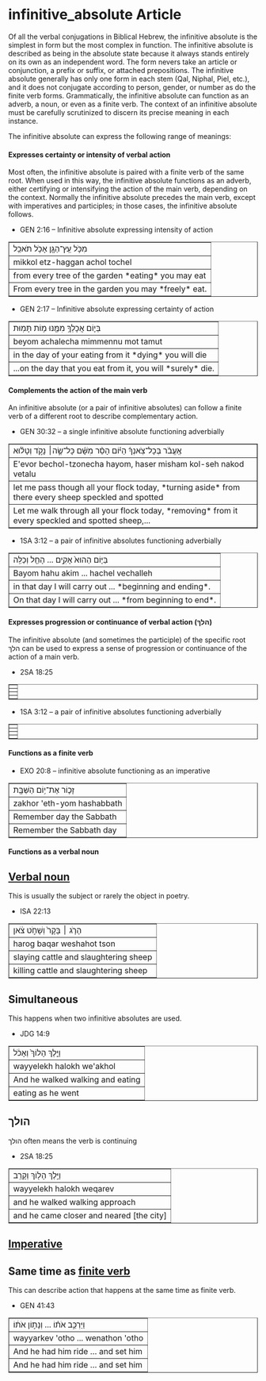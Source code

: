 # infinitive_absolute Article
Of all the verbal conjugations in Biblical Hebrew, the infinitive absolute is the simplest in form but the most complex in function.  The infinitive absolute is described as being in the absolute state because it always stands entirely on its own as an independent word.  The form nevers take an article or conjunction, a prefix or suffix, or attached prepositions.  The infinitive absolute generally has only one form in each stem (Qal, Niphal, Piel, etc.), and it does not conjugate according to person, gender, or number as do the finite verb forms.  Grammatically, the infinitive absolute can function as an adverb, a noun, or even as a finite verb.  The context of an infinitive absolute must be carefully scrutinized to discern its precise meaning in each instance.

The infinitive absolute can express the following range of meanings:

#### Expresses certainty or intensity of verbal action
Most often, the infinitive absolute is paired with a finite verb of the same root.  When used in this way, the infinitive absolute functions as an adverb, either certifying or intensifying the action of the main verb, depending on the context.  Normally the infinitive absolute precedes the main verb, except with imperatives and participles; in those cases, the infinitive absolute follows.

* GEN 2:16 – Infinitive absolute expressing intensity of action
<table border="1" class="docutils">
<colgroup>
<col width="100%" />
</colgroup>
<tbody valign="top">
<tr class="row-odd"><td>מִכֹּ֥ל עֵֽץ־הַגָּ֖ן אָכֹ֥ל תֹּאכֵֽל</td>
</tr>
<tr class="row-even"><td>mikkol etz-haggan achol tochel</td>
</tr>
<tr class="row-odd"><td>from every tree of the garden *eating* you may eat</td>
</tr>
<tr class="row-even"><td>From every tree in the garden you may *freely* eat.</td>
</tr>
</tbody>
</table>

* GEN 2:17 – Infinitive absolute expressing certainty of action
<table border="1" class="docutils">
<colgroup>
<col width="100%" />
</colgroup>
<tbody valign="top">
<tr class="row-odd"><td>בְּי֛וֹם אֲכָלְךָ֥ מִמֶּ֖נּוּ מ֥וֹת תָּמֽוּת</td>
</tr>
<tr class="row-even"><td>beyom achalecha mimmennu mot tamut</td>
</tr>
<tr class="row-odd"><td>in the day of your eating from it *dying* you will die</td>
</tr>
<tr class="row-even"><td>...on the day that you eat from it, you will *surely* die.</td>
</tr>
</tbody>
</table>

#### Complements the action of the main verb
An infinitive absolute (or a pair of infinitive absolutes) can follow a finite verb of a different root to describe complementary action.  

* GEN 30:32 – a single infinitive absolute functioning adverbially
<table border="1" class="docutils">
<colgroup>
<col width="100%" />
</colgroup>
<tbody valign="top">
<tr class="row-odd"><td>אֶֽעֱבֹ֨ר בְּכָל־צֹֽאנְךָ֜ הַיּ֗וֹם הָסֵ֨ר מִשָּׁ֜ם כָּל־שֶׂ֣ה׀ נָקֹ֣ד וְטָל֗וּא</td>
</tr>
<tr class="row-even"><td>E'evor bechol-tzonecha hayom, haser misham kol-seh nakod vetalu</td>
</tr>
<tr class="row-odd"><td>let me pass though all your flock today, *turning aside* from there every sheep speckled and spotted</td>
</tr>
<tr class="row-even"><td>Let me walk through all your flock today, *removing* from it every speckled and spotted sheep,...</td>
</tr>
</tbody>
</table>

* 1SA 3:12 – a pair of infinitive absolutes functioning adverbially
<table border="1" class="docutils">
<colgroup>
<col width="100%" />
</colgroup>
<tbody valign="top">
<tr class="row-odd"><td>בַּיּ֤וֹם הַהוּא֙ אָקִ֣ים ... הָחֵ֖ל וְכַלֵּֽה</td>
</tr>
<tr class="row-even"><td>Bayom hahu akim ... hachel vechalleh</td>
</tr>
<tr class="row-odd"><td>in that day I will carry out ... *beginning and ending*.</td>
</tr>
<tr class="row-even"><td>On that day I will carry out ... *from beginning to end*.</td>
</tr>
</tbody>
</table>

#### Expresses progression or continuance of verbal action (הלךְ)
The infinitive absolute (and sometimes the participle) of the specific root הלךְ can be used to express a sense of progression or continuance of the action of a main verb.  

* 2SA 18:25
<table border="1" class="docutils">
<colgroup>
<col width="100%" />
</colgroup>
<tbody valign="top">
<tr class="row-odd"><td></td>
</tr>
<tr class="row-even"><td></td>
</tr>
<tr class="row-odd"><td></td>
</tr>
<tr class="row-even"><td></td>
</tr>
</tbody>
</table>

* 1SA 3:12 – a pair of infinitive absolutes functioning adverbially
<table border="1" class="docutils">
<colgroup>
<col width="100%" />
</colgroup>
<tbody valign="top">
<tr class="row-odd"><td></td>
</tr>
<tr class="row-even"><td></td>
</tr>
<tr class="row-odd"><td></td>
</tr>
<tr class="row-even"><td></td>
</tr>
</tbody>
</table>

#### Functions as a finite verb
* EXO 20:8 – infinitive absolute functioning as an imperative
<table border="1" class="docutils">
<colgroup>
<col width="100%" />
</colgroup>
<tbody valign="top">
<tr class="row-odd"><td>זָכ֛וֹר אֶת־י֥וֹם הַשַּׁבָּ֖ת</td>
</tr>
<tr class="row-even"><td>zakhor 'eth-yom hashabbath</td>
</tr>
<tr class="row-odd"><td>Remember day the Sabbath</td>
</tr>
<tr class="row-even"><td>Remember the Sabbath day</td>
</tr>
</tbody>
</table>

#### Functions as a verbal noun

## [Verbal noun](https://git.door43.org/Door43/en-uhg/src/master/content/verb/02.md#verbal-nouns) 
This is usually the subject or rarely the object in poetry.
* ISA 22:13
<table border="1" class="docutils">
<colgroup>
<col width="100%" />
</colgroup>
<tbody valign="top">
<tr class="row-odd"><td>הָרֹ֤ג ׀ בָּקָר֙ וְשָׁחֹ֣ט צֹ֔אן</td>
</tr>
<tr class="row-even"><td>harog baqar weshahot tson</td>
</tr>
<tr class="row-odd"><td>slaying cattle and slaughtering sheep</td>
</tr>
<tr class="row-even"><td>killing cattle and slaughtering sheep</td>
</tr>
</tbody>
</table>

## Simultaneous
This happens when two infinitive absolutes are used.
* JDG 14:9 
<table border="1" class="docutils">
<colgroup>
<col width="100%" />
</colgroup>
<tbody valign="top">
<tr class="row-odd"><td>וַיֵּ֤לֶךְ הָלוֹךְ֙ וְאָכֹ֔ל</td>
</tr>
<tr class="row-even"><td>wayyelekh halokh we'akhol</td>
</tr>
<tr class="row-odd"><td>And he walked walking and eating</td>
</tr>
<tr class="row-even"><td>eating as he went</td>
</tr>
</tbody>
</table>

## הולך 
הולך often means the verb is continuing

* 2SA 18:25
<table border="1" class="docutils">
<colgroup>
<col width="100%" />
</colgroup>
<tbody valign="top">
<tr class="row-odd"><td>וַיֵּ֥לֶךְ הָל֖וֹךְ וְקָרֵֽב</td>
</tr>
<tr class="row-even"><td>wayyelekh halokh weqarev</td>
</tr>
<tr class="row-odd"><td>and he walked walking approach</td>
</tr>
<tr class="row-even"><td>and he came closer and neared [the city]</td>
</tr>
</tbody>
</table>

## [Imperative](https://git.door43.org/Door43/en-uhg/src/master/content/verb_imperative/02.md)


## Same time as [finite verb](https://git.door43.org/Door43/en-uhg/src/master/content/verb/02.md#finite-verbs) 
This can describe action that happens at the same time as finite verb.
* GEN 41:43 
<table border="1" class="docutils">
<colgroup>
<col width="100%" />
</colgroup>
<tbody valign="top">
<tr class="row-odd"><td>וַיַּרְכֵּ֣ב אֹת֗וֹ ... וְנָת֣וֹן אֹת֔וֹ</td>
</tr>
<tr class="row-even"><td>wayyarkev 'otho ... wenathon 'otho</td>
</tr>
<tr class="row-odd"><td>And he had him ride … and set him</td>
</tr>
<tr class="row-even"><td>And he had him ride … and set him</td>
</tr>
</tbody>
</table>